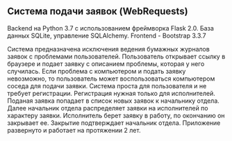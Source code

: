 ## Система подачи заявок (WebRequests)
Backend на Python 3.7 с использованием фреймворка Flask 2.0. База данных SQLite, управление SQLAlchemy. Frontend - Bootstrap 3.3.7


Система предназначена исключения ведения бумажных журналов заявок с проблемами пользователей. Пользователь открывает ссылку в браузере и подает заявку с описанием проблемы, которая у него случилась. Если проблема с компьютером и подать заявку невозможно, то пользователь может воспользоваться компьютером соседа для подачи заявки. Система проста для пользователя и не требует регистрации. Регистрация нужная только для исполнителей. Поданая заявка попадает в список новых заявок к начальнику отдела. Далее начальник отдела распределяет заявки на исполнителей по характеру заявки. Исполнитель берет заявку в работу, по окончанию он закрывает ее. Закрытие подтверждает начальник отдела. Приложение развернуто и работает на протяжении 2 лет.
